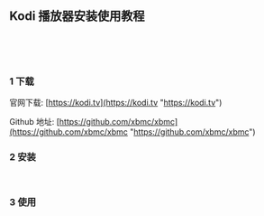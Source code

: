 ## Kodi 播放器安装使用教程  

​    

​    

### 1 下载  

官网下载: [https://kodi.tv](https://kodi.tv "https://kodi.tv")  

Github 地址: [https://github.com/xbmc/xbmc](https://github.com/xbmc/xbmc "https://github.com/xbmc/xbmc")  


### 2 安装    

​    

### 3 使用  



